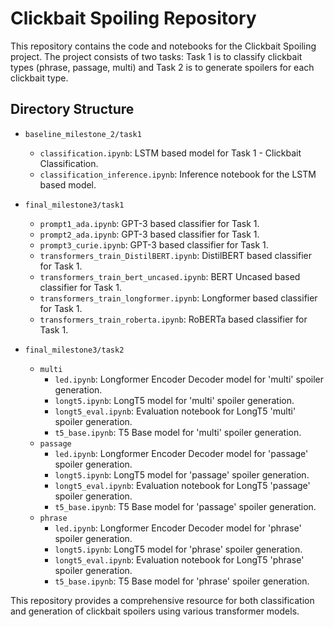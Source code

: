 # Clickbait Spoiling Repository

This repository contains the code and notebooks for the Clickbait Spoiling project. The project consists of two tasks: Task 1 is to classify clickbait types (phrase, passage, multi) and Task 2 is to generate spoilers for each clickbait type.

## Directory Structure

- `baseline_milestone_2/task1`
  - `classification.ipynb`: LSTM based model for Task 1 - Clickbait Classification.
  - `classification_inference.ipynb`: Inference notebook for the LSTM based model.

- `final_milestone3/task1`
  - `prompt1_ada.ipynb`: GPT-3 based classifier for Task 1.
  - `prompt2_ada.ipynb`: GPT-3 based classifier for Task 1.
  - `prompt3_curie.ipynb`: GPT-3 based classifier for Task 1.
  - `transformers_train_DistilBERT.ipynb`: DistilBERT based classifier for Task 1.
  - `transformers_train_bert_uncased.ipynb`: BERT Uncased based classifier for Task 1.
  - `transformers_train_longformer.ipynb`: Longformer based classifier for Task 1.
  - `transformers_train_roberta.ipynb`: RoBERTa based classifier for Task 1.

- `final_milestone3/task2`
  - `multi`
    - `led.ipynb`: Longformer Encoder Decoder model for 'multi' spoiler generation.
    - `longt5.ipynb`: LongT5 model for 'multi' spoiler generation.
    - `longt5_eval.ipynb`: Evaluation notebook for LongT5 'multi' spoiler generation.
    - `t5_base.ipynb`: T5 Base model for 'multi' spoiler generation.
  - `passage`
    - `led.ipynb`: Longformer Encoder Decoder model for 'passage' spoiler generation.
    - `longt5.ipynb`: LongT5 model for 'passage' spoiler generation.
    - `longt5_eval.ipynb`: Evaluation notebook for LongT5 'passage' spoiler generation.
    - `t5_base.ipynb`: T5 Base model for 'passage' spoiler generation.
  - `phrase`
    - `led.ipynb`: Longformer Encoder Decoder model for 'phrase' spoiler generation.
    - `longt5.ipynb`: LongT5 model for 'phrase' spoiler generation.
    - `longt5_eval.ipynb`: Evaluation notebook for LongT5 'phrase' spoiler generation.
    - `t5_base.ipynb`: T5 Base model for 'phrase' spoiler generation.

This repository provides a comprehensive resource for both classification and generation of clickbait spoilers using various transformer models.

